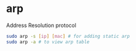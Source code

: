# arp

Address Resolution protocol

```bash
sudo arp -s [ip] [mac] # for adding static arp
sudo arp -a # to view arp table
```

